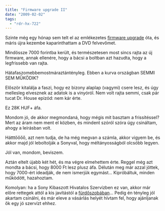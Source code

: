 ```yaml
---
title: "Firmware upgrade II"
date: "2009-02-02"
tags: 
  - "rdr-hx-722"
---
```


Szinte még egy hónap sem telt el az emlékezetes [firmware upgrade](https://csokavar.hu/blog/2009/01/firmware-upgrade/) óta, és máris újra kezembe kaparinthattam a DVD felvevőmet.

Mindössze 7000 forintba került, és természetesen most sincs rajta az új firmware, annak ellenére, hogy a bácsi a boltban azt hazudta, hogy a legfrissebb van rajta.

Hátafaszomebbemostmáraztántényleg. Ebben a kurva országban SEMMI SEM MŰKÖDIK?

Először kitalálja a faszi, hogy ez bizony alaplap (vagymi) csere lesz, és úgy mellesleg elvesznek az adatok is a vinyóról. Nem volt rajta semmi, csak pár tucat Dr. House epizód: nem kár érte.

Ez 28K HUF+ áfa.

Mondom jó, de akkor megmondaná, hogy mégis mit basztam a frissítéssel? Mert az áram nem ment el közben, és mindent szóról szóra úgy csináltam, ahogy a leírásban volt.

Hátttőőőő, azt nem tudja, de ha még megvan a számla, akkor vigyem be, és akkor majd jól leboltolják a Sonyval, hogy méltányosságból olcsóbb legyen.

Jól van, mondom, beviszem.

Aztán eltelt újabb két hét, és ma végre elmehettem érte. Reggel még azt mondta a bácsi, hogy 8000 Ft lesz plusz áfa. Délután meg már azzal jöttek, hogy 7000-ért ideadják, de nem ismerjük egymást... Kipróbáltuk, minden működött, hazahoztam.

Komolyan: ha a Sony Kibaszott Hivatalos Szervízben ez van, akkor már előre rettegek attól a kis javítástól a [fürdőszobában](https://csokavar.hu/blog/2008/10/szombati-egyveleg/)... Pedig én tényleg jól akartam csinálni, és már eleve a vásárlás helyét hívtam fel, hogy ajánljanak ők egy jó szervízt ehhez.
